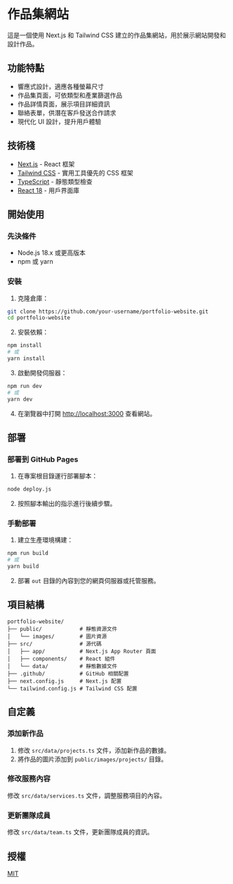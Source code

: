 
# 作品集網站

這是一個使用 Next.js 和 Tailwind CSS 建立的作品集網站，用於展示網站開發和設計作品。

## 功能特點

- 響應式設計，適應各種螢幕尺寸
- 作品集頁面，可依類型和產業篩選作品
- 作品詳情頁面，展示項目詳細資訊
- 聯絡表單，供潛在客戶發送合作請求
- 現代化 UI 設計，提升用戶體驗

## 技術棧

- [Next.js](https://nextjs.org/) - React 框架
- [Tailwind CSS](https://tailwindcss.com/) - 實用工具優先的 CSS 框架
- [TypeScript](https://www.typescriptlang.org/) - 靜態類型檢查
- [React 18](https://reactjs.org/) - 用戶界面庫

## 開始使用

### 先決條件

- Node.js 18.x 或更高版本
- npm 或 yarn

### 安裝

1. 克隆倉庫：

```bash
git clone https://github.com/your-username/portfolio-website.git
cd portfolio-website
```

2. 安裝依賴：

```bash
npm install
# 或
yarn install
```

3. 啟動開發伺服器：

```bash
npm run dev
# 或
yarn dev
```

4. 在瀏覽器中打開 [http://localhost:3000](http://localhost:3000) 查看網站。

## 部署

### 部署到 GitHub Pages

1. 在專案根目錄運行部署腳本：

```bash
node deploy.js
```

2. 按照腳本輸出的指示進行後續步驟。

### 手動部署

1. 建立生產環境構建：

```bash
npm run build
# 或
yarn build
```

2. 部署 `out` 目錄的內容到您的網頁伺服器或托管服務。

## 項目結構

```
portfolio-website/
├── public/            # 靜態資源文件
│   └── images/        # 圖片資源
├── src/               # 源代碼
│   ├── app/           # Next.js App Router 頁面
│   ├── components/    # React 組件
│   └── data/          # 靜態數據文件
├── .github/           # GitHub 相關配置
├── next.config.js     # Next.js 配置
└── tailwind.config.js # Tailwind CSS 配置
```

## 自定義

### 添加新作品

1. 修改 `src/data/projects.ts` 文件，添加新作品的數據。
2. 將作品的圖片添加到 `public/images/projects/` 目錄。

### 修改服務內容

修改 `src/data/services.ts` 文件，調整服務項目的內容。

### 更新團隊成員

修改 `src/data/team.ts` 文件，更新團隊成員的資訊。

## 授權

[MIT](LICENSE)
